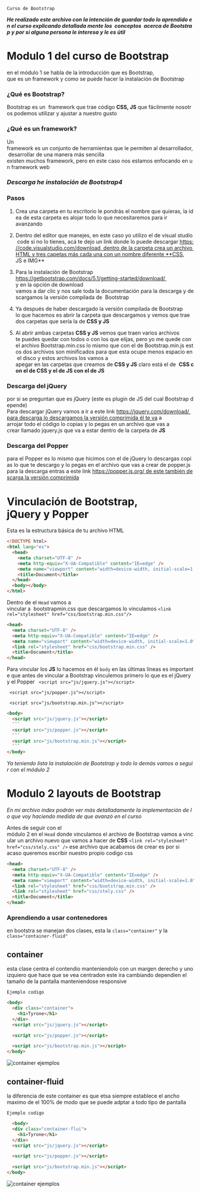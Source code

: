 `Curso de Bootstrap`

**_He realizado este archivo con la intención de guardar todo lo aprendido en el curso explicando detallada mente los  conceptos  acerca de Bootstrap y por si alguna persona le interesa y le es útil_**

# Modulo 1 del curso de Bootstrap

en el módulo 1 se habla de la introducción que es Bootstrap, que es un framework y como se puede hacer la instalación de Bootstrap

### **¿Qué es Bootstrap?**

Bootstrap es un  framework que trae código **CSS, JS** que fácilmente nosotros podemos utilizar y ajustar a nuestro gusto

### **¿Qué es un framework?**

Un framework es un conjunto de herramientas que le permiten al desarrollador, desarrollar de una manera más sencilla
existen muchos framework, pero en este caso nos estamos enfocando en un framework web

### _Descarga he instalación de Bootstrap4_

### **Pasos**

1. Crea una carpeta en tu escritorio le pondrás el nombre que quieras, la idea de esta carpeta es alojar todo lo que necesitaremos para ir avanzando

2. Dentro del editor que manejes, en este caso yo utilizo el de visual studio code si no lo tienes, acá te dejo un link donde lo puede descargar https://code.visualstudio.com/download, dentro de la carpeta crea un archivo HTML y tres capetas más cada una con un nombre diferente **CSS, JS e IMG**

3. Para la instalación de Bootstrap https://getbootstrap.com/docs/5.1/getting-started/download/ 
   y en la opción de download vamos a dar clic y nos sale toda la documentación para la descarga y descargamos la versión compilada de  Bootstrap

4. Ya después de haber descargado la versión compilada de Bootstrap 
   lo que hacemos es abrir la carpeta que descargamos y vemos que trae dos carpetas que sería la de **CSS y JS**

5. Al abrir ambas carpetas **CSS y JS** vemos que traen varios archivos
   te puedes quedar con todos o con los que elijas, pero yo me quede con el archivo Bootstrap.min.css lo mismo que con el de Bootstrap.min.js estos dos archivos son minificados para que esta ocupe menos espacio en el disco y estos archivos los vamos a apegar en las carpetas que creamos de **CSS y JS** claro está el de  **CSS con el de CSS y el de JS con el de JS**

### **Descarga del jQuery**

por si se preguntan que es jQuery (este es plugin de JS del cual Bootstrap depende)
Para descargar jQuery vamos a ir a este link https://jquery.com/download/ para descarga lo descargamos la versión comprimida él te va a arrojar todo el código lo copias y lo pegas en un archivo que vas a crear llamado jquery.js que va a estar dentro de la carpeta de **JS**

### **Descarga del Popper**

para el Popper es lo mismo que hicimos con el de jQuery lo descargas copias lo que te descargo y lo pegas en el archivo que vas a crear de popper.js para la descarga entras a este link https://popper.js.org/ de este también descarga la versión comprimida

# Vinculación de Bootstrap, jQuery y Popper

Esta es la estructura básica de tu archivo HTML

```html
<!DOCTYPE html>
<html lang="es">
  <head>
    <meta charset="UTF-8" />
    <meta http-equiv="X-UA-Compatible" content="IE=edge" />
    <meta name="viewport" content="width=device-width, initial-scale=1.0" />
    <title>Document</title>
  </head>
  <body></body>
</html>
```

Dentro de el `Head` vamos a vincular a  bootstrapmin.css que descargamos lo vinculamos
`<link rel="stylesheet" href="css/bootstrap.min.css"/>`

```html
<head>
  <meta charset="UTF-8" />
  <meta http-equiv="X-UA-Compatible" content="IE=edge" />
  <meta name="viewport" content="width=device-width, initial-scale=1.0" />
  <link rel="stylesheet" href="css/bootstrap.min.css" />
  <title>Document</title>
</head>
```

Para vincular los **JS** lo hacemos en él `body` en las últimas líneas es importante que antes de vincular a Bootstrap vinculemos primero lo que es el jQuery y el Popper
` <script src="js/jquery.js"></script>`

` <script src="js/popper.js"></script>`

` <script src="js/bootstrap.min.js"></script>`

````html
<body>
  <script src="js/jquery.js"></script>
  ```
  <script src="js/popper.js"></script>
  ```
  <script src="js/bootstrap.min.js"></script>
  ```
</body>
````

_Ya teniendo lista la instalación de Bootstrap y todo lo demás vamos a seguir con el módulo 2_

# Modulo 2 layouts de Bootstrap

_En mi archivo index podrán ver más detalladamente la implementación de lo que voy haciendo medida de que avanzó en el curso_

Antes de seguir con el módulo 2 en el `Head` donde vinculamos el archivo de Bootstrap vamos a vincular un archivo nuevo que vamos a hacer de **CSS**
`<link rel="stylesheet" href="css/stely.css" />` ese archivo que acabamos de crear es por si acaso queremos escribir nuestro propio codigo css

```html
<head>
  <meta charset="UTF-8" />
  <meta http-equiv="X-UA-Compatible" content="IE=edge" />
  <meta name="viewport" content="width=device-width, initial-scale=1.0" />
  <link rel="stylesheet" href="css/bootstrap.min.css" />
  <link rel="stylesheet" href="css/stely.css" />
  <title>Document</title>
</head>
```

### **Aprendiendo a usar contenedores**

en bootstra se manejan dos clases, esta la `class="container"` y la `class="container-fluid"`

## container

esta clase centra el contendio manteniendolo con un margen derecho y uno izquiero que hace que se vea centradon este ira cambiando dependien el tamaño de la pantalla manteniendose responsive

`Ejemplo codigo`

```html
<body>
  <div class="container">
    <h1>Tyrone</h1>
  </div>
  <script src="js/jquery.js"></script>

  <script src="js/popper.js"></script>

  <script src="js/bootstrap.min.js"></script>
</body>
```
![container ejemplos](https://lh3.googleusercontent.com/proxy/m7HYUZ_9p7SWzGE1yFY47OEAqAb2jAc_7lwiYtTZZjAFKAW-oIg0RijuFZPpJI6sMYfrD3R_bQoPVGvOaz8lUyT6tYs3yTWeBRHrXAAB3HKSuMu6Oi1wvXE81g)

## container-fluid
la diferencia de este container es que etsa siempre establece el ancho maximo de el 100% de modo que se puede adptar a todo tipo de pantalla

```Ejemplo codigo```
```html
  <body>
  <div class="container-flui">
    <h1>Tyrone</h1>
  </div>
  <script src="js/jquery.js"></script>

  <script src="js/popper.js"></script>

  <script src="js/bootstrap.min.js"></script>
</body>
```

![container ejemplos](https://lh3.googleusercontent.com/proxy/vofiFQCxcACafDieXELLymYuVeVli3Mf6sCtgAuEV0iMP8GhWl_4Xxc1-3zCsH9ubaYKsnf6wugewmazQnTLJH_yw9iROs4zKdjtn7FbNhm97GQwh49gPNvxGA)








